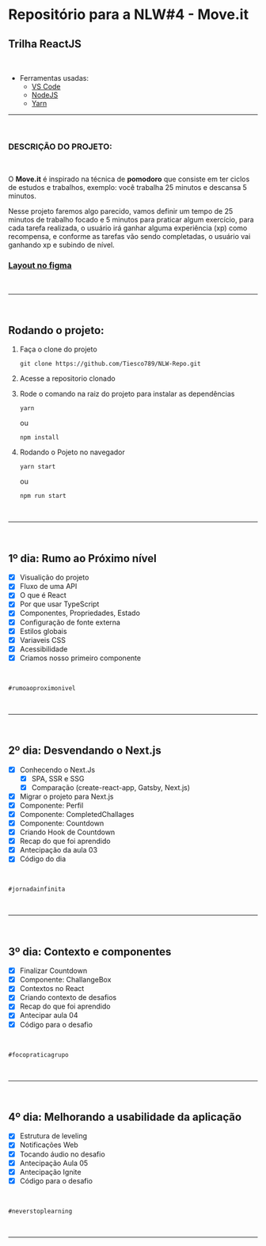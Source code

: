 # Repositório para a NLW#4 - Move.it
## **Trilha ReactJS**

<br>

- Ferramentas usadas:
  - [VS Code](https://code.visualstudio.com/)
  - [NodeJS](https://nodejs.org/en/)
  - [Yarn](https://yarnpkg.com/)

---

<br>

### **DESCRIÇÃO DO PROJETO:**

<br>

O **Move.it** é inspirado na técnica de **pomodoro** que consiste em ter ciclos de estudos e trabalhos, exemplo: você trabalha 25 minutos e descansa 5 minutos.

Nesse projeto faremos algo parecido, vamos definir um tempo de 25 minutos de trabalho focado e 5 minutos para praticar algum exercício, para cada tarefa realizada, o usuário irá ganhar alguma experiência (xp) como recompensa, e conforme as tarefas vão sendo completadas, o usuário vai ganhando xp e subindo de nível.

### [**Layout no figma**](https://www.figma.com/file/ge20pu3ofMOKoliUyKx1Nl/Move.it-1.0/duplicate)

<br>

---

<br>

## Rodando o projeto:

  1. Faça o clone do projeto
      ```git
      git clone https://github.com/Tiesco789/NLW-Repo.git
      ```

  2. Acesse a repositorio clonado

  3. Rode o comando na raiz do projeto para instalar as dependências
      ```yarn
      yarn
      ```
      ou
      ```npm
      npm install
      ```

  4. Rodando o Pojeto no navegador
      ```yarn
      yarn start
      ```
      ou
      ```npm
      npm run start
      ```

<br>

---

<br>

## **1º dia:** Rumo ao Próximo nível
  - [x] Visualição do projeto
  - [x] Fluxo de uma API
  - [x] O que é React
  - [x] Por que usar TypeScript
  - [x] Componentes, Propriedades, Estado
  - [x] Configuração de fonte externa
  - [x] Estilos globais
  - [x] Variaveis CSS
  - [x] Acessibilidade
  - [x] Criamos nosso primeiro componente

<br>

  `#rumoaoproximonivel`

<br>

---

<br>

## **2º dia:** Desvendando o Next.js
 - [x] Conhecendo o Next.Js
    - [x] SPA, SSR e SSG
    - [x] Comparação (create-react-app, Gatsby, Next.js)
  - [x] Migrar o projeto para Next.js
  - [x] Componente: Perfil
  - [x] Componente: CompletedChallages
  - [x] Componente: Countdown
  - [x] Criando Hook de Countdown
  - [x] Recap do que foi aprendido
  - [x] Antecipação da aula 03
  - [x] Código do dia
  
  <br>
  
  `#jornadainfinita`
  
  <br>
  
  ---
  
  <br>
  
##  **3º dia:** Contexto e componentes
  - [x] Finalizar Countdown
  - [x] Componente: ChallangeBox
  - [x] Contextos no React
  - [x] Criando contexto de desafios
  - [x] Recap do que foi aprendido
  - [x] Antecipar aula 04
  - [x] Código para o desafio
  
  <br>
  
  `#focopraticagrupo`
  
  <br>
  
  ---
  
  <br>
  
  ##  **4º dia:** Melhorando a usabilidade da aplicação
  - [x] Estrutura de leveling
  - [x] Notificações Web
  - [x] Tocando áudio no desafio
  - [x] Antecipação Aula 05
  - [x] Antecipação Ignite
  - [x] Código para o desafio

  <br>
  
  `#neverstoplearning`
  
  <br>
  
  ---
  
  <br>
  
  